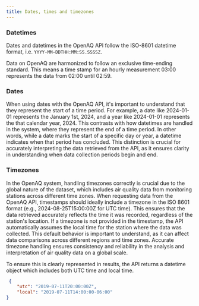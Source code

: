```yaml
---
title: Dates, times and timezones
---
```



### Datetimes

Dates and datetimes in the OpenAQ API follow the ISO-8601 datetime format, i.e.
`YYYY-MM-DDTHH:MM:SS.SSSSZ`.

Data on OpenAQ are harmonized to follow an exclusive time-ending standard. This
means a time stamp for an hourly measurement 03:00 represents the data from
02:00 until 02:59.

### Dates

When using dates with the OpenAQ API, it's important to understand that they
represent the start of a time period. For example, a date like 2024-01-01
represents the January 1st, 2024, and a year like 2024-01-01 represents the that
calendar year, 2024. This contrasts with how datetimes are handled in the
system, where they represent the end of a time period. In other words, while a
date marks the start of a specific day or year, a datetime indicates when that
period has concluded. This distinction is crucial for accurately interpreting
the data retrieved from the API, as it ensures clarity in understanding when
data collection periods begin and end.

### Timezones

In the OpenAQ system, handling timezones correctly is crucial due to the global
nature of the dataset, which includes air quality data from monitoring stations
across different time zones. When requesting data from the OpenAQ API,
timestamps should ideally include a timezone in the ISO 8601 format (e.g.,
2024-08-25T15:00:00Z for UTC time). This ensures that the data retrieved
accurately reflects the time it was recorded, regardless of the station's
location. If a timezone is not provided in the timestamp, the API automatically
assumes the local time for the station where the data was collected. This
default behavior is important to understand, as it can affect data comparisons
across different regions and time zones. Accurate timezone handling ensures
consistency and reliability in the analysis and interpretation of air quality
data on a global scale.

To ensure this is clearly represented in results, the API returns a datetime
object which includes both UTC time and local time.

```json
 {
    "utc": "2019-07-11T20:00:00Z",
    "local": "2019-07-11T14:00:00-06:00"
}
```
